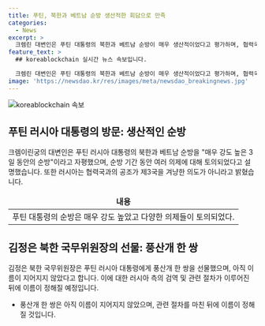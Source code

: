 ```yaml
---
title: 푸틴, 북한과 베트남 순방 생산적한 회담으로 만족
categories:
  - News
excerpt: >
  크렘린 대변인은 푸틴 대통령의 북한과 베트남 순방이 매우 생산적이었다고 평가하며, 협력국과의 공조는 제3국을 겨냥한 것이 아니라고 강조했다. 김정은 북한 국무위원장은 풍산개 한 쌍을 푸틴 대통령에게 선물하였으며, 이에 대한 검역과 관련 절차를 마친 뒤 이름을 짓을 것이라고 밝혔다. 이에 대한 서방국가들의 반응과 불쾌감도 언급하며, 푸틴 대통령의 순방을 놓고 정보를 전달했다.
feature_text: >
  ## koreablockchain 실시간 뉴스 속보입니다.

  크렘린 대변인은 푸틴 대통령의 북한과 베트남 순방이 매우 생산적이었다고 평가하며, 협력국과의 공조는 제3국을 겨냥한 것이 아니라고 강조했다. 김정은 북한 국무위원장은 풍산개 한 쌍을 푸틴 대통령에게 선물하였으며, 이에 대한 검역과 관련 절차를 마친 뒤 이름을 짓을 것이라고 밝혔다. 이에 대한 서방국가들의 반응과 불쾌감도 언급하며, 푸틴 대통령의 순방을 놓고 정보를 전달했다.
image: 'https://newsdao.kr/res/images/meta/newsdao_breakingnews.jpg'
---
```


<p><img src="https://newsdao.kr/res/images/meta/newsdao_breakingnews.jpg" alt="koreablockchain 속보" /></p>

<h2 data-ke-size="size26">푸틴 러시아 대통령의 방문: 생산적인 순방</h2>

<p data-ke-size="size16">크렘이린궁의 대변인은 푸틴 러시아 대통령의 북한과 베트남 순방을 "매우 강도 높은 3일 동안의 순방"이라고 자평했으며, 순방 기간 동안 여러 의제에 대해 토의되었다고 설명했습니다. 또한 러시아는 협력국과의 공조가 제3국을 겨냥한 의도가 아니라고 밝혔습니다.</p>

<table>
    <thead>
        <tr>
            <td style="text-align: center; height: 17px;"><b>내용</b></td>
        </tr>
    </thead>
    <tbody>
        <tr>
            <td>푸틴 대통령의 순방은 매우 강도 높았고 다양한 의제들이 토의되었다.</td>
    </tbody>
</table>

<h2 data-ke-size="size26">김정은 북한 국무위원장의 선물: 풍산개 한 쌍</h2>

<p data-ke-size="size16">김정은 북한 국무위원장은 푸틴 러시아 대통령에게 풍산개 한 쌍을 선물했으며, 아직 이름이 지어지지 않았다고 합니다. 이에 대한 러시아 측의 검역 및 관련 절차가 이루어진 뒤에 이름이 정해질 예정입니다.</p>

<ul>
    <li>풍산개 한 쌍은 아직 이름이 지어지지 않았으며, 관련 절차를 마친 뒤에 이름이 정해질 것입니다.</li>
</ul>

